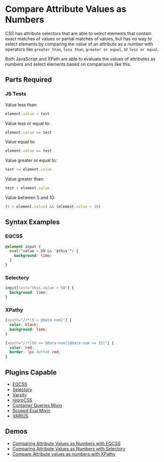 # Compare Attribute Values as Numbers

CSS has attribute selectors that are able to select elements that contain exact matches of values or partial matches of values, but has no way to select elements by comparing the value of an attribute as a number with operators like `greater than`, `less than`, `greater or equal`, or `less or equal`.

Both JavaScript and XPath are able to evaluate the values of attributes as numbers and select elements based on comparisons like this.

## Parts Required

### JS Tests

Value less than:

```javascript
element.value < test
```

Value less or equal to:

```javascript
element.value <= test
```

Value equal to:

```javascript
element.value == test
```

Value greater or equal to:

```javascript
test <= element.value
```

Value greater than:

```javascript
test < element.value
```

Value between 5 and 10:

```javascript
(5 < element.value) && (element.value < 10)
```

## Syntax Examples

### EQCSS

```css
@element input {
  eval("value > 50 && '$this'") {
    background: lime;
  }
}
```

### Selectory

```css
input[test="this.value > 50"] {
  background: lime;
}
```

### XPathy

```css
[xpath="//*[5 < @data-num]"] {
  color: black;
  background: lime;
}

[xpath="//*[10 <= @data-num][@data-num <= 15]"] {
  color: red;
  border: 1px dotted red;
}
```

## Plugins Capable

- [EQCSS](../plugins/eqcss.html)
- [Selectory](../plugins/selectory.html)
- [Varsity](../plugins/varsity.html)
- [reproCSS](../plugins/reprocss.html)
- [Container Queries Mixin](../plugins/container-queries-mixin.html)
- [Scoped Eval Mixin](../plugins/scoped-eval-mixin.html)
- [VARIUS](../plugins/varius.html)

## Demos

- [Comparing Attribute Values as Numbers with EQCSS](https://codepen.io/tomhodgins/pen/KmLRbL)
- [Comparing Attribute Values as Numbers with Selectory](https://codepen.io/tomhodgins/pen/wdpJNG)
- [Compare Attribute values as numbers with XPathy](https://codepen.io/tomhodgins/pen/zzxGWQ)